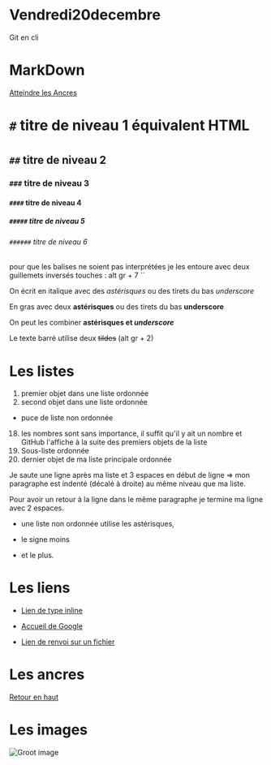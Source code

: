# Vendredi20decembre
Git en cli
# MarkDown

<a name="top">

[Atteindre les Ancres](#ancres)

# `#` titre de niveau 1 équivalent HTML <h1></h1>
## `##` titre de niveau 2
### `###` titre de niveau 3
#### `####` titre de niveau 4
##### `#####` titre de niveau 5
###### `######` titre de niveau 6

pour que les balises ne soient pas interprétées je les entoure avec deux guillemets inversés touches : alt gr + 7 ``

On écrit en italique avec des *astérisques* ou des tirets du bas _underscore_

En gras avec deux **astérisques** ou des tirets du bas __underscore__

On peut les combiner **astérisques et _underscore_**

Le texte barré utilise deux ~~tildes~~ (alt gr + 2)

# Les listes

1. premier objet dans une liste ordonnée
2. second objet dans une liste ordonnée
  * puce de liste non ordonnée
18. les nombres sont sans importance, il suffit qu'il y ait un nombre et GitHub l'affiche à la suite des premiers objets de la liste
  18. Sous-liste ordonnée
4. dernier objet de ma liste principale ordonnée

  Je saute une ligne après ma liste et 3 espaces en début de ligne => mon paragraphe est indenté (décalé à droite) au même niveau que ma liste.

  Pour avoir un retour à la ligne dans le même paragraphe je termine ma ligne avec 2 espaces.  

  * une liste non ordonnée utilise les astérisques,
  - le signe moins
  + et le plus.

# Les liens

  * [Lien de type inline](https://www.google.com)

  * [Accueil de Google](https://www.google.com)

  * [Lien de renvoi sur un fichier](https://github.com/MilaHG/partages/blob/master/supports/html_css_documentation.md)

# Les ancres

<a name="ancres">

[Retour en haut](#top)

# Les images

![Groot image](https://media.giphy.com/media/R97jJCEGEmh0I/giphy.gif)
